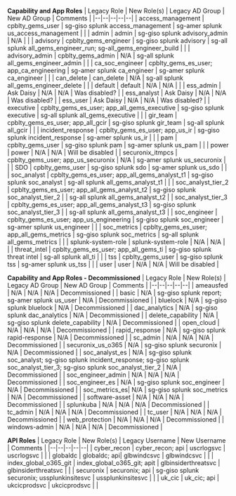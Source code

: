 **Capability and App Roles**
| Legacy Role | New Role(s) | Legacy AD Group | New AD Group | Comments |
|--|--|--|--|--|
| access_management | cpblty_gems_user | sg-giso splunk access_management | sg-amer splunk us_access_management | |
| admin | admin | sg-giso splunk advisory_admin | N/A | |
| advisory | cpblty_gems_engineer | sg-giso splunk advisory | sg-all splunk all_gems_engineer_run; sg-all_gems_engineer_build | |
| advisory_admin | cpblty_gems_admin | N/A | sg-all splunk all_gems_engineer_admin | |
| ca_soc_engineer | cpblty_gems_es_user; app_ca_engineering | sg-amer splunk ca_engineer | sg-amer splunk ca_engineer | |
| can_delete | can_delete | N/A | sg-all splunk all_gems_engineer_delete | |
| default | default | N/A | N/A | |
| ess_admin | Ask Daisy | N/A | N/A | Was disabled? |
| ess_analyst | Ask Daisy | N/A | N/A | Was disabled? |
| ess_user | Ask Daisy | N/A | N/A | Was disabled? |
| executive | cpblty_gems_es_user; app_all_gems_executive | sg-giso splunk executive | sg-all splunk all_gems_executive | |
| gir_team | cpblty_gems_es_user; app_all_gcir | sg-giso splunk gir_team | sg-all splunk all_gcir | |
| incident_response | cpblty_gems_es_user; app_us_ir | sg-giso splunk incident_response | sg-amer splunk us_ir | |
| pam | cpblty_gems_user | sg-giso splunk pam | sg-amer splunk us_pam | |
| power | power | N/A | N/A | Will be disabled |
| securonix_itmpcs | cpblty_gems_user; app_us_securonix | N/A | sg-amer splunk us_securonix | |
| SDO | cpblty_gems_user | sg-giso splunk sdo | sg-amer splunk us_sdo | |
| soc_analyst | cpblty_gems_es_user; app_all_gems_analyst_t1 | sg-giso splunk soc_analyst | sg-all splunk all_gems_analyst_t1 | |
| soc_analyst_tier_2 | cpblty_gems_es_user; app_all_gems_analyst_t2 | sg-giso splunk soc_analyst_tier_2 | | sg-all splunk all_gems_analyst_t2 |
| soc_analyst_tier_3 | cpblty_gems_es_user; app_all_gems_analyst_t3 | sg-giso splunk soc_analyst_tier_3 | | sg-all splunk all_gems_analyst_t3 |
| soc_engineer | cpblty_gems_es_user; app_us_engineering | sg-giso splunk soc_engineer | sg-amer splunk us_engineer | |
| soc_metrics | cpblty_gems_es_user; app_all_gems_metrics | sg-giso splunk soc_metrics | sg-all splunk all_gems_metrics | |
| splunk-system-role | splunk-system-role | N/A | N/A | |
| threat_intel | cpblty_gems_es_user; app_all_gems_ti | sg-giso splunk threat intel | sg-all splunk all_ti | |
| tss | cpblty_gems_user | sg-giso splunk tss | sg-amer splunk us_tss | |
| user | user | N/A | N/A | Will be disabled |

**Capability and App Roles - Decommissioned**
| Legacy Role | New Role(s) | Legacy AD Group | New AD Group | Comments |
|--|--|--|--|--|
| ameausfed | N/A | N/A | N/A | Decommissioned |
| basic | N/A | sg-giso splunk report; sg-amer splunk us_user | N/A | Decommissioned |
| bluelock | N/A | sg-giso splunk bluelock | N/A | Decommissioned |
| dac_analytics | N/A | sg-giso splunk dac_analytics | N/A | Decommissioned |
| delete_capability | N/A | sg-giso splunk delete_capability | N/A | Decommissioned |
| open_cloud | N/A | N/A | N/A | Decommissioned |
| rapid_response | N/A | sg-giso splunk rapid-response | N/A | Decommissioned |
| sc_admin | N/A | N/A | N/A | Decommissioned |
| securonix_us_o365 | N/A | sg-giso splunk securonix | N/A | Decommissioned |
| soc_analyst_es | N/A | sg-giso splunk soc_analyst; sg-giso splunk incident_response; sg-giso splunk soc_analyst_tier_3; sg-giso splunk soc_analyst_tier_2 | N/A | Decommissioned |
| soc_engineer_admin | N/A | N/A | N/A | Decommissioned |
| soc_engineer_es | N/A | sg-giso splunk soc_engineer | N/A | Decommissioned |
| soc_metrics_es| N/A | sg-giso splunk soc_metrics | N/A | Decommissioned |
| software-asset | N/A | N/A | N/A | Decommissioned |
| splunkuba | N/A | N/A | N/A | Decommissioned |
| tc_admin | N/A | N/A | N/A | Decommissioned |
| tc_user | N/A | N/A | N/A | Decommissioned |
| web_protection | N/A | N/A | N/A | Decommissioned |
| windows-admin | N/A | N/A | N/A | Decommissioned |

**API Roles**
| Legacy Role | New Role(s) | Legacy Username | New Username | Comments |
|--|--|--|--|--|
| cyber_recon | cyber_recon; api | uscrlogsvc | uscrlogsvc | |
| globaldc | globaldc; api| glbwindcsvc | glbwindcsvc | |
| index_global_o365_git | index_global_o365_git; apit | glbinsiderthreatsvc | glbinsiderthreatsvc | |
| securonix | securonix; api | sg-giso splunk securonix; ussplunkinsitesvc | ussplunkinsitesvc | |
| uk_cic | uk_cic; api | ukcicprodsvc | ukcicprodsvc | |